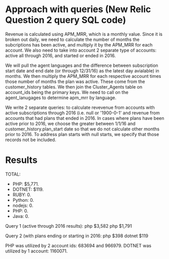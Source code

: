 
# Approach with queries (New Relic Question 2 query SQL code)

Revenue is calculated using APM_MRR, which is a monthly value. Since it is broken out daily, 
we need to calculate the number of months the subcriptions has been active, and multiply it by the APM_MRR for each account. 
We also need to take into account 2 separate type of accounts: active all through 2016, and started or ended in 2016.

We will pull the agent languages and the difference between subscription start date and end date (or through 12/31/16) as the latest day avialable)
in months. We then multiply the APM_MRR for each respective account times those number of months the plan was active. These come from the customer_history
tables. We then join the Cluster_Agents table on account_ids being the primary keys. We need to call on the agent_lanugages to determine apm_mrr by language.

We write 2 separate queries: to calculate revevenue from accounts with active subscriptions through 2016 (i.e. null or '1900-0-1'
and revenue from accounts that had plans that ended in 2016. In cases where plans have been active prior to 2016, we choose the greater between 1/1/16 and customer_history.plan_start date so that we do not calculate other months prior to 2016. To address plan starts with null starts, we specify that those
records not be included.

# Results

TOTAL:
- PHP: $5,771.
- DOTNET: $119.
- RUBY: 0. 
- Python: 0.
- nodejs: 0.
- PHP: 0. 
- Java: 0. 

Query 1 (active through 2016 results):
php	$3,582
php	$1,791

Query 2 (with plans ending or starting in 2016:
php	$398
dotnet	$119

PHP was utilized by 2 account ids: 683694 and 966979. DOTNET was utilized by 1 account: 1160071.


